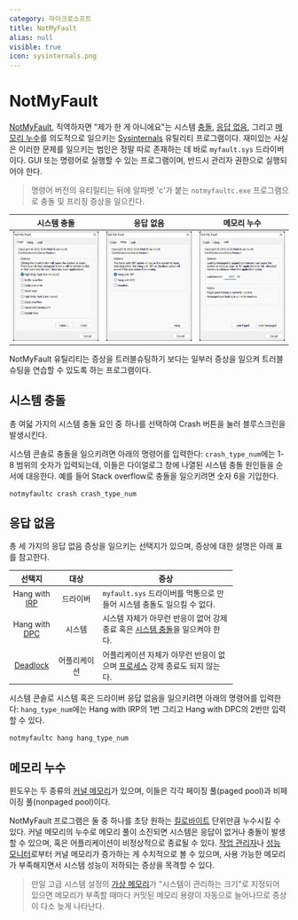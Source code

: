 ```yaml
---
category: 마이크로소프트
title: NotMyFault
alias: null
visible: true
icon: sysinternals.png
---
```

# NotMyFault
[NotMyFault](https://learn.microsoft.com/en-us/sysinternals/downloads/notmyfault), 직역하자면 "제가 한 게 아니에요"는 시스템 [충돌](ko.BSOD), [응답 없음](https://ko.wikipedia.org/wiki/프리징_(컴퓨팅)), 그리고 [메모리 누수](https://ko.wikipedia.org/wiki/메모리_누수)를 의도적으로 일으키는 [Sysinternals](ko.Sysinternals) 유틸리티 프로그램이다. 재미있는 사실은 이러한 문제를 일으키는 범인은 정말 따로 존재하는 데 바로 `myfault.sys` 드라이버이다. GUI 또는 명령어로 실행할 수 있는 프로그램이며, 반드시 관리자 권한으로 실행되어야 한다.

> 명령어 버전의 유티릴티는 뒤에 알파벳 'c'가 붙는 `notmyfaultc.exe` 프로그램으로 충돌 및 프리징 증상을 일으킨다.

<table style="table-layout: fixed; width: 100%">
<thead><tr><th>시스템 충돌</th><th>응답 없음</th><th>메모리 누수</th></tr></thead>
<tbody><tr style="overflow: auto;"><td style="overflow: inherit;"><img src="/images/sysinternals_notmyfault_crash.png" alt="NotMyFault 시스템 충돌 탭"/></td><td style="overflow: inherit;"><img src="/images/sysinternals_notmyfault_hang.png" alt="NotMyFault 응답 없음 탭"/></td><td style="overflow: inherit;"><img src="/images/sysinternals_notmyfault_leak.png" alt="NotMyFault 메모리 누수 탭"/></td>
</tr></tbody>
</table>

NotMyFault 유틸리티는 증상을 트러블슈팅하기 보다는 일부러 증상을 일으켜 트러블슈팅을 연습할 수 있도록 하는 프로그램이다.

## 시스템 충돌
총 여덟 가지의 시스템 충돌 요인 중 하나를 선택하여 Crash 버튼을 눌러 블루스크린을 발생시킨다.

시스템 콘솔로 충돌을 일으키려면 아래의 명령어를 입력한다: `crash_type_num`에는 1-8 범위의 숫자가 입력되는데, 이들은 다이얼로그 창에 나열된 시스템 충돌 원인들을 순서에 대응한다. 예를 들어 Stack overflow로 충돌을 일으키려면 숫자 6을 기입한다.

```console
notmyfaultc crash crash_type_num
```

## 응답 없음
총 세 가지의 응답 없음 증상을 일으키는 선택지가 있으며, 증상에 대한 설명은 아래 표를 참고한다.

<table style="width: 80%;">
<thead><tr><th>선택지</th><th>대상</th><th>증상</th></tr></thead>
<tbody>
<tr><td style="text-align: center; width: 20%">Hang with <a href="https://en.wikipedia.org/wiki/I/O_request_packet">IRP</a></td><td style="text-align: center; width: 20%">드라이버</td><td><code>myfault.sys</code> 드라이버를 먹통으로 만들어 시스템 충돌도 일으킬 수 없다.</td></tr>
<tr><td style="text-align: center; width: 20%">Hang with <a href="ko.Processor#지연-프로시저-호출">DPC</a></td><td style="text-align: center; width: 20%">시스템</td><td>시스템 자체가 아무런 반응이 없어 강제 종료 혹은 <a href="ko.BSOD#강제-시스템-충돌">시스템 충돌</a>을 일으켜야 한다.</td></tr>
<tr><td style="text-align: center; width: 20%"><a href="https://ko.wikipedia.org/wiki/교착_상태">Deadlock</a></td><td style="text-align: center; width: 20%">어플리케이션</td><td>어플리케이션 자체가 아무런 반응이 없으며 <a href="ko.Process">프로세스</a> 강제 종료도 되지 않는다.</td></tr>
</tbody>
</table>

시스템 콘솔로 시스템 혹은 드라이버 응답 없음을 일으키려면 아래의 명령어를 입력한다: `hang_type_num`에는 Hang with IRP의 1번 그리고 Hang with DPC의 2번만 입력할 수 있다.

```console
notmyfaultc hang hang_type_num
```

## 메모리 누수
윈도우는 두 종류의 [커널 메모리](ko.Memory#메모리-풀)가 있으며, 이들은 각각 페이징 풀(paged pool)과 비페이징 풀(nonpaged pool)이다.

NotMyFault 프로그램은 둘 중 하나를 초당 원하는 [킬로바이트](https://ko.wikipedia.org/wiki/킬로바이트) 단위만큼 누수시킬 수 있다. 커널 메모리의 누수로 메모리 풀이 소진되면 시스템은 응답이 없거나 충돌이 발생할 수 있으며, 혹은 어플리케이션이 비정상적으로 종료될 수 있다. [작업 관리자](https://ko.wikipedia.org/wiki/작업_관리자)나 [성능 모니터](ko.Performance_Monitor)로부터 커널 메모리가 증가하는 게 수치적으로 볼 수 있으며, 사용 가능한 메모리가 부족해지면서 시스템 성능이 저하되는 증상을 목격할 수 있다.

> 만일 고급 시스템 설정의 [가상 메모리](ko.Memory#페이징-파일)가 "시스템이 관리하는 크기"로 지정되어 있으면 메모리가 부족할 때마다 커밋된 메모리 용량이 자동으로 늘어나므로 증상이 다소 늦게 나타난다.
